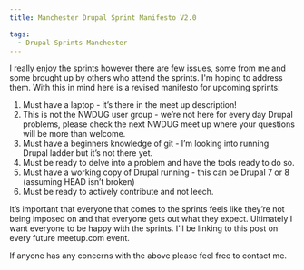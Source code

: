 ```yaml
---
title: Manchester Drupal Sprint Manifesto V2.0

tags:
  - Drupal Sprints Manchester
---
```

I really enjoy the sprints however there are few issues, some from me and some brought up by others who attend the sprints. I'm hoping to address them. With this in mind here is a revised manifesto for upcoming sprints:

1. Must have a laptop - it’s there in the meet up description!
2. This is not the NWDUG user group - we’re not here for every day Drupal problems, please check the next NWDUG meet up where your questions will be more than welcome.
3. Must have a beginners knowledge of git - I’m looking into running Drupal ladder but it’s not there yet.
4. Must be ready to delve into a problem and have the tools ready to do so.
4. Must have a working copy of Drupal running - this can be Drupal 7 or 8 (assuming HEAD isn’t broken)
5. Must be ready to actively contribute and not leech.

It’s important that everyone that comes to the sprints feels like they’re not being imposed on and that everyone gets out what they expect. Ultimately I want everyone to be happy with the sprints. I’ll be linking to this post on every future meetup.com event.

If anyone has any concerns with the above please feel free to contact me.
